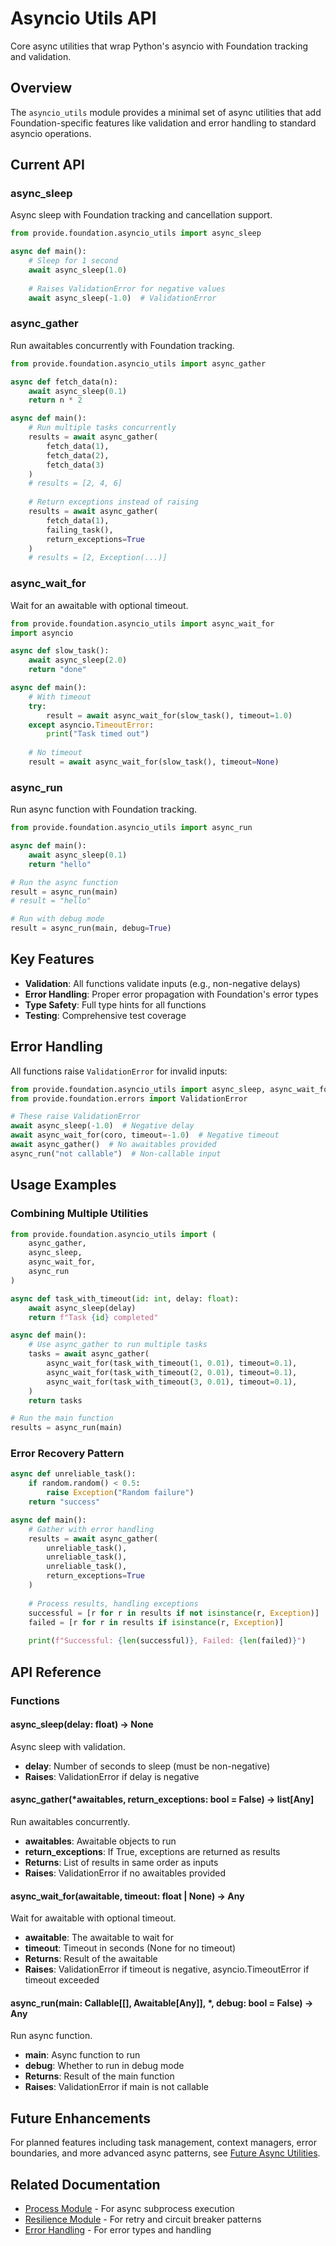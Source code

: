 # Asyncio Utils API

Core async utilities that wrap Python's asyncio with Foundation tracking and validation.

## Overview

The `asyncio_utils` module provides a minimal set of async utilities that add Foundation-specific features like validation and error handling to standard asyncio operations.

## Current API

### async_sleep

Async sleep with Foundation tracking and cancellation support.

```python
from provide.foundation.asyncio_utils import async_sleep

async def main():
    # Sleep for 1 second
    await async_sleep(1.0)
    
    # Raises ValidationError for negative values
    await async_sleep(-1.0)  # ValidationError
```

### async_gather

Run awaitables concurrently with Foundation tracking.

```python
from provide.foundation.asyncio_utils import async_gather

async def fetch_data(n):
    await async_sleep(0.1)
    return n * 2

async def main():
    # Run multiple tasks concurrently
    results = await async_gather(
        fetch_data(1),
        fetch_data(2),
        fetch_data(3)
    )
    # results = [2, 4, 6]
    
    # Return exceptions instead of raising
    results = await async_gather(
        fetch_data(1),
        failing_task(),
        return_exceptions=True
    )
    # results = [2, Exception(...)]
```

### async_wait_for

Wait for an awaitable with optional timeout.

```python
from provide.foundation.asyncio_utils import async_wait_for
import asyncio

async def slow_task():
    await async_sleep(2.0)
    return "done"

async def main():
    # With timeout
    try:
        result = await async_wait_for(slow_task(), timeout=1.0)
    except asyncio.TimeoutError:
        print("Task timed out")
    
    # No timeout
    result = await async_wait_for(slow_task(), timeout=None)
```

### async_run

Run async function with Foundation tracking.

```python
from provide.foundation.asyncio_utils import async_run

async def main():
    await async_sleep(0.1)
    return "hello"

# Run the async function
result = async_run(main)
# result = "hello"

# Run with debug mode
result = async_run(main, debug=True)
```

## Key Features

- **Validation**: All functions validate inputs (e.g., non-negative delays)
- **Error Handling**: Proper error propagation with Foundation's error types
- **Type Safety**: Full type hints for all functions
- **Testing**: Comprehensive test coverage

## Error Handling

All functions raise `ValidationError` for invalid inputs:

```python
from provide.foundation.asyncio_utils import async_sleep, async_wait_for
from provide.foundation.errors import ValidationError

# These raise ValidationError
await async_sleep(-1.0)  # Negative delay
await async_wait_for(coro, timeout=-1.0)  # Negative timeout
await async_gather()  # No awaitables provided
async_run("not callable")  # Non-callable input
```

## Usage Examples

### Combining Multiple Utilities

```python
from provide.foundation.asyncio_utils import (
    async_gather,
    async_sleep,
    async_wait_for,
    async_run
)

async def task_with_timeout(id: int, delay: float):
    await async_sleep(delay)
    return f"Task {id} completed"

async def main():
    # Use async_gather to run multiple tasks
    tasks = await async_gather(
        async_wait_for(task_with_timeout(1, 0.01), timeout=0.1),
        async_wait_for(task_with_timeout(2, 0.01), timeout=0.1),
        async_wait_for(task_with_timeout(3, 0.01), timeout=0.1),
    )
    return tasks

# Run the main function
results = async_run(main)
```

### Error Recovery Pattern

```python
async def unreliable_task():
    if random.random() < 0.5:
        raise Exception("Random failure")
    return "success"

async def main():
    # Gather with error handling
    results = await async_gather(
        unreliable_task(),
        unreliable_task(),
        unreliable_task(),
        return_exceptions=True
    )
    
    # Process results, handling exceptions
    successful = [r for r in results if not isinstance(r, Exception)]
    failed = [r for r in results if isinstance(r, Exception)]
    
    print(f"Successful: {len(successful)}, Failed: {len(failed)}")
```

## API Reference

### Functions

#### async_sleep(delay: float) -> None
Async sleep with validation.
- **delay**: Number of seconds to sleep (must be non-negative)
- **Raises**: ValidationError if delay is negative

#### async_gather(*awaitables, return_exceptions: bool = False) -> list[Any]
Run awaitables concurrently.
- **awaitables**: Awaitable objects to run
- **return_exceptions**: If True, exceptions are returned as results
- **Returns**: List of results in same order as inputs
- **Raises**: ValidationError if no awaitables provided

#### async_wait_for(awaitable, timeout: float | None) -> Any
Wait for awaitable with optional timeout.
- **awaitable**: The awaitable to wait for
- **timeout**: Timeout in seconds (None for no timeout)
- **Returns**: Result of the awaitable
- **Raises**: ValidationError if timeout is negative, asyncio.TimeoutError if timeout exceeded

#### async_run(main: Callable[[], Awaitable[Any]], *, debug: bool = False) -> Any
Run async function.
- **main**: Async function to run
- **debug**: Whether to run in debug mode
- **Returns**: Result of the main function
- **Raises**: ValidationError if main is not callable

## Future Enhancements

For planned features including task management, context managers, error boundaries, and more advanced async patterns, see [Future Async Utilities](../../future-implementations/async-utilities.md).

## Related Documentation

- [Process Module](../process/api-index.md) - For async subprocess execution
- [Resilience Module](../resilience/api-index.md) - For retry and circuit breaker patterns
- [Error Handling](../errors/api-index.md) - For error types and handling